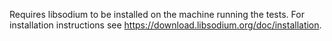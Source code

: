 Requires libsodium to be installed on the machine running the tests. For installation instructions see https://download.libsodium.org/doc/installation.
